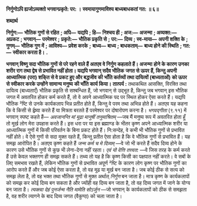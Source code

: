 **निर्गुणोऽपि ह्यजोऽव्यक्तो भगवान्प्रकृते: पर: ।** **स्वमायागुणमाविश्य बाध्यबाधकतां गत: ॥ ६॥** 

**शब्दार्थ** 

**निर्गुण:—** **भौतिक गुणों से रहित** **; अपि—** **यद्यपि** **; हि—** **निश्चय ही** **; अज:—** **अजन्मा** **; अव्यक्त:—** **अप्रकट** **; भगवान्—** **परमेश्वर** **;** **प्रकृते:—** **भौतिक प्रकृति से** **; पर:—** **दिव्य** **; स्व-माया—** **अपनी शक्ति के** **; गुणम्—** **भौतिक गुण में** **; आविश्य—** **प्रवेश करके** **;** **बाध्य—** **बाध्य** **; बाधकताम्—** **बाध्य होने की स्थिति** **; गत:—** **स्वीकार करता है।** **.** 

**भगवान् विष्णु सदा भौतिक गुणों से परे रहने वाले हैं अतएव वे निर्गुण कहलाते हैं। अजन्मा** **होने के कारण उनका शरीर राग तथा द्वेष से प्रभावित नहीं होता। यद्यपि भगवान् सदैव भौतिक** **जगत से ऊपर हैं, किन्तु अपनी आध्यात्मिक (परा) शकि्त से वे प्रकट हुए और बद्धजीव की** **भाँति कर्तव्यों तथा दायित्वों (बाध्यताओं) को ऊपर से स्वीकार करके उन्होंने सामान्य मनुष्य** **की भाँति कार्य किया।** **तात्पर्य :** तथाकथित आसक्ति, विरक्ति तथा दायित्व (बाध्यताएँ) भौतिक प्रकृति से सश्बन्धित हैं, जो भगवान् से उद्भूत है, किन्तु जब भगवान् इस भौतिक जगत में अवतरित होकर कर्म करते हैं, तो वे अपने आध्यात्मिक पद पर स्थित होकर ऐसा करते हैं। यद्यपि भौतिक ²ष्टि से उनके कार्यकलाप भिन्न प्रतीत होते हैं, किन्तु वे परम तथा अभिन्न होते हैं। अतएव यह कहना कि वे किसी से ईष्र्या करते हैं या मित्रता बरतते हैं परमेश्वर पर दोषारोपण करना है। *भगवद्गीता* (९.११) में भगवान् स्पष्ट कहते हैं— *अवजानन्ति मां मूढा मानुषीं तनुमाश्रितम्* —जब मैं मनुष्य रूप में अवतरित होता हूँ तो मूर्ख लोग मेरा उपहास करते हैं। इस धरा पर या इस ब्रह्माण्ड के भीतर कृष्ण अपने आध्यात्मिक शरीर या आध्यात्मिक गुणों में किसी परिवर्तन के बिना प्रकट होते हैं। नि:सन्देह, वे कभी भी भौतिक गुणों से प्रभावित नहीं होते। वे ऐसे गुणों से सदा मुक्त रहते हैं, किन्तु प्रतीत ऐसा होता है कि वे भौतिक गुणों से प्रभावित हैं। यह समझ आरोपित है। अतएव कृष्ण कहते हैं *जन्म कर्म च मे दिव्यम्* —वे जो भी करते हैं सदैव दिव्य होने के कारण उसे भौतिक गुणों से कुछ भी लेना-देना नहीं रहता। *एवं यो वेत्ति तत्त्वत:* —वे जिस तरह के कर्म करते हैं उसे केवल भक्तगण ही समझ सकते हैं। तथ्य तो यह है कि कृष्ण किसी का पक्षपात नहीं करते। वे सबों के लिए समभाव रखते हैं, लेकिन भौतिक गुणों से प्रभावित अपूर्ण ²ष्टि के कारण लोग कृष्ण पर भौतिक गुणों का आरोप करते हैं और जब कोई ऐसा करता है, तो वह मूढ या मूर्ख बन जाता है। जब कोई ठीक से सत्य को समझ लेता है, तो वह भक्त तथा भौतिक गुणों से मुक्त अर्थात् *निर्गुण* बन जाता है। मात्र कृष्ण के कार्यकलापों को समझ कर कोई दिव्य बन सकता है और ज्योंही वह दिव्य बन जाता है, तो वह दिव्य जगत में जाने के योग्य बन जाता है। *त्यक्त्वा देहं पुनर्जन्म नैति मामेति सोऽर्जुन* —जो भगवान् के कार्यकलापों को ठीक से समझता है, वह शरीर त्यागने के बाद दिव्य जगत (वैकुण्ठ) को चला जाता है।  